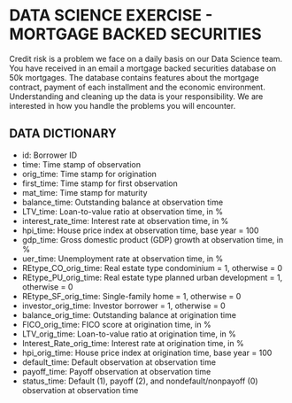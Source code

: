 # DATA SCIENCE EXERCISE - MORTGAGE BACKED SECURITIES

Credit risk is a problem we face on a daily basis on our Data Science team. You have received in an email a mortgage
backed securities database on 50k mortgages. The database contains features about the mortgage contract, payment of
each installment and the economic environment. Understanding and cleaning up the data is your responsibility. We are
interested in how you handle the problems you will encounter.

## DATA DICTIONARY

  - id: Borrower ID
  - time: Time stamp of observation
  - orig_time: Time stamp for origination
  - first_time: Time stamp for first observation
  - mat_time: Time stamp for maturity
  - balance_time: Outstanding balance at observation time
  - LTV_time: Loan-to-value ratio at observation time, in %
  - interest_rate_time: Interest rate at observation time, in %
  - hpi_time: House price index at observation time, base year = 100
  - gdp_time: Gross domestic product (GDP) growth at observation time, in %
  - uer_time: Unemployment rate at observation time, in %
  - REtype_CO_orig_time: Real estate type condominium = 1, otherwise = 0
  - REtype_PU_orig_time: Real estate type planned urban development = 1, otherwise = 0
  - REtype_SF_orig_time: Single-family home = 1, otherwise = 0
  - investor_orig_time: Investor borrower = 1, otherwise = 0
  - balance_orig_time: Outstanding balance at origination time
  - FICO_orig_time: FICO score at origination time, in %
  - LTV_orig_time: Loan-to-value ratio at origination time, in %
  - Interest_Rate_orig_time: Interest rate at origination time, in %
  - hpi_orig_time: House price index at origination time, base year = 100
  - default_time: Default observation at observation time
  - payoff_time: Payoff observation at observation time
  - status_time: Default (1), payoff (2), and nondefault/nonpayoff (0) observation at observation time
